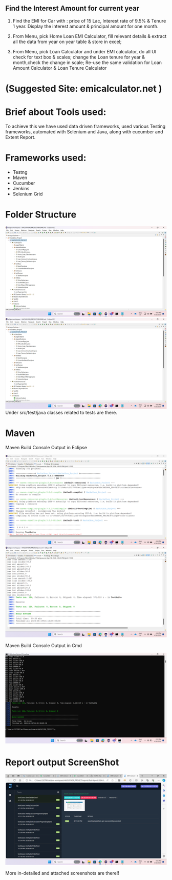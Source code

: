 ## Find the Interest Amount for current year
 
  1. Find the EMI for Car with :
   	  price of 15 Lac, Interest rate of 9.5% & Tenure 1 year. 
   	  Display the interest amount & principal amount for one month.
   
  2. From Menu, pick Home Loan EMI Calculator, fill relevant details & extract all the data from  year on year table & store in excel;
  3. From Menu, pick Loan Calculator and under EMI calculator, 
     do all UI check for text box & scales; 
     change the Loan tenure for year & month,check the change in scale;
     Re-use the same validation for Loan Amount Calculator & Loan Tenure Calculator
 
# (Suggested Site: emicalculator.net )


# Brief about Tools used:

  To achieve this we have used data driven frameworks, used various Testing frameworks, automated with Selenium and Java, along with cucumber and Extent Report.

# Frameworks used:

* Testng
* Maven
* Cucumber
* Jenkins
* Selenium Grid

# Folder Structure
![Folder Structure](.\image\folder1.png)
![Folder Structure](.\image\folder1.png)
 Under src/test/java classes related to tests are there.


# Maven 

 Maven Build Console Output in Eclipse

![Maven console output](.\image\mavenEcplise.png)
![Maven console output](.\image\mavenEcplise1.png)


 Maven Build Console Output in Cmd

![Maven console output](.\image\mvnbuildcmd.png)


# Report output ScreenShot

![Output Report Screenshot](.\image\output.png)



More in-detailed and attached screenshots are there!! 

